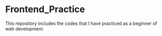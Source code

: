 # Frontend_Practice
This repository includes the codes that I have practiced as a beginner of web development.
